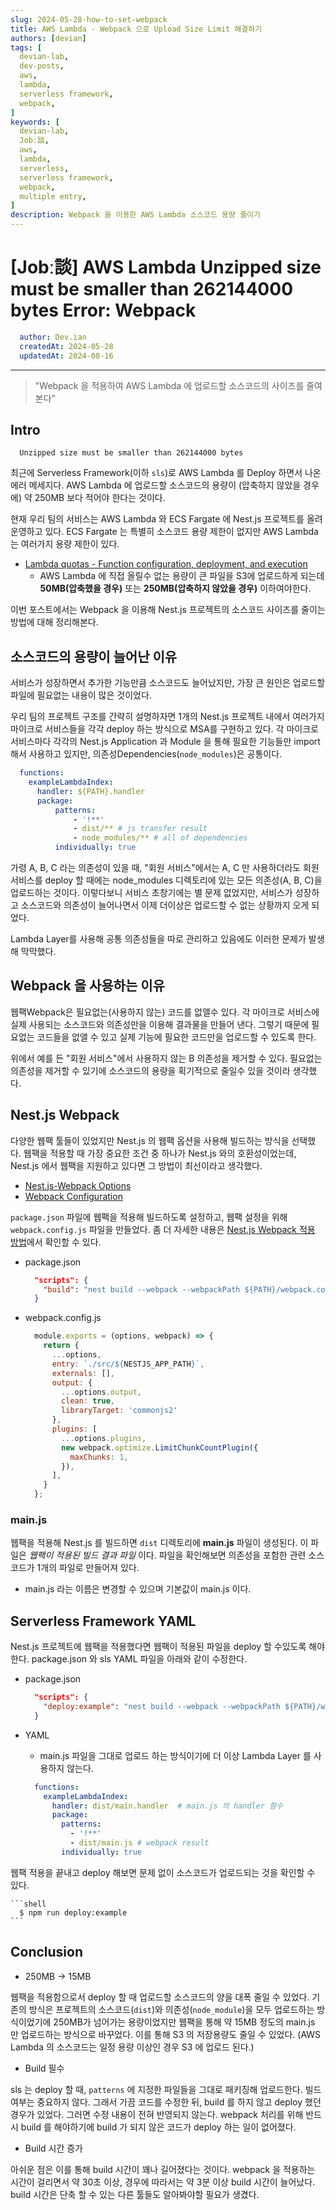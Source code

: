 ```yaml
---
slug: 2024-05-28-how-to-set-webpack
title: AWS Lambda - Webpack 으로 Upload Size Limit 해결하기
authors: [devian]
tags: [
  devian-lab, 
  dev-posts,
  aws,
  lambda,
  serverless framework,
  webpack,
]
keywords: [
  devian-lab,
  Jobː談,
  aws,
  lambda,
  serverless,
  serverless framework,
  webpack,
  multiple entry,
]
description: Webpack 을 이용한 AWS Lambda 소스코드 용량 줄이기
---
```


<!--title -->
# [Jobː談] AWS Lambda Unzipped size must be smaller than 262144000 bytes Error: Webpack
<!--//title -->

<!-- 
```json
{
  "author": "Dev.ian",
  "createdAt": "2024-05-28",
  "updatedAt": "2024-08-16"
}
``` 
-->

```yaml
  author: Dev.ian
  createdAt: 2024-05-28
  updatedAt: 2024-08-16
```

---

> "Webpack 을 적용하여 AWS Lambda 에 업로드할 소스코드의 사이즈를 줄여본다"

<!-- truncate -->

## Intro

  ```shell
    Unzipped size must be smaller than 262144000 bytes
  ```

  최근에 Serverless Framework(이하 `sls`)로 AWS Lambda 를 Deploy 하면서 나온 에러 메세지다. AWS Lambda 에 업로드할 소스코드의 용량이 (압축하지 않았을 경우에) 약 250MB 보다 적어야 한다는 것이다.

  현재 우리 팀의 서비스는 AWS Lambda 와 ECS Fargate 에 Nest.js 프로젝트를 올려 운영하고 있다. ECS Fargate 는 특별히 소스코드 용량 제한이 없지만 AWS Lambda 는 여러가지 용량 제한이 있다. 

  - [Lambda quotas - Function configuration, deployment, and execution](https://docs.aws.amazon.com/lambda/latest/dg/gettingstarted-limits.html#function-configuration-deployment-and-execution)
    + AWS Lambda 에 직접 올릴수 없는 용량이 큰 파일을 S3에 업로드하게 되는데 **50MB(압축했을 경우)** 또는 **250MB(압축하지 않았을 경우)** 이하여야한다. 

  이번 포스트에서는 Webpack 을 이용해 Nest.js 프로젝트의 소스코드 사이즈를 줄이는 방법에 대해 정리해본다.



## 소스코드의 용량이 늘어난 이유

  서비스가 성장하면서 추가한 기능만큼 소스코드도 늘어났지만, 가장 큰 원인은 업로드할 파일에 필요없는 내용이 많은 것이었다. 

  우리 팀의 프로젝트 구조를 간략히 설명하자면 1개의 Nest.js 프로젝트 내에서 여러가지 마이크로 서비스들을 각각 deploy 하는 방식으로 MSA를 구현하고 있다. 각 마이크로 서비스마다 각각의 Nest.js Application 과 Module 을 통해 필요한 기능들만 import 해서 사용하고 있지만, 의존성Dependencies(`node_modules`)은 공통이다. 

  ```yaml
    functions: 
      exampleLambdaIndex:
        handler: ${PATH}.handler
        package:
            patterns: 
                - '!**'
                - dist/** # js transfer result
                - node_modules/** # all of dependencies
            individually: true
  ```

  가령 A, B, C 라는 의존성이 있을 때, "회원 서비스"에서는 A, C 만 사용하더라도 회원 서비스를 deploy 할 때에는 node_modules 디렉토리에 있는 모든 의존성(A, B, C)을 업로드하는 것이다. 이렇다보니 서비스 초창기에는 별 문제 없었지만, 서비스가 성장하고 소스코드와 의존성이 늘어나면서 이제 더이상은 업로드할 수 없는 상황까지 오게 되었다.

  Lambda Layer를 사용해 공통 의존성들을 따로 관리하고 있음에도 이러한 문제가 발생해 막막했다.



## Webpack 을 사용하는 이유

  웹팩Webpack은 필요없는(사용하지 않는) 코드를 없앨수 있다. 각 마이크로 서비스에 실제 사용되는 소스코드와 의존성만을 이용해 결과물을 만들어 낸다. 그렇기 때문에 필요없는 코드들을 없앨 수 있고 실제 기능에 필요한 코드만을 업로드할 수 있도록 한다.

  위에서 예를 든 "회원 서비스"에서 사용하지 않는 B 의존성을 제거할 수 있다. 필요없는 의존성을 제거할 수 있기에 소스코드의 용량을 획기적으로 줄일수 있을 것이라 생각했다.



## Nest.js Webpack

  다양한 웹팩 툴들이 있었지만 Nest.js 의 웹팩 옵션을 사용해 빌드하는 방식을 선택했다. 웹팩을 적용할 때 가장 중요한 조건 중 하나가 Nest.js 와의 호환성이었는데, Nest.js 에서 웹팩을 지원하고 있다면 그 방법이 최선이라고 생각했다.  

  - [Nest.js-Webpack Options](https://docs.nestjs.com/cli/monorepo#webpack-options)
  - [Webpack Configuration](https://webpack.js.org/configuration/)

  `package.json` 파일에 웹팩을 적용해 빌드하도록 설정하고, 웹팩 설정을 위해 `webpack.config.js` 파일을 만들었다. 좀 더 자세한 내용은 [Nest.js Webpack 적용 방법](../../../docs/aws/serverless-framework/how-to-set-webpack-multiple-entry)에서 확인할 수 있다.

  - package.json

    ```json
      "scripts": {
        "build": "nest build --webpack --webpackPath ${PATH}/webpack.config.js"
      }
    ```

  - webpack.config.js

    ```javascript
      module.exports = (options, webpack) => {
        return {
          ...options,
          entry: `./src/${NESTJS_APP_PATH}`,
          externals: [],
          output: {
            ...options.output,
            clean: true,
            libraryTarget: 'commonjs2'
          },
          plugins: [
            ...options.plugins,
            new webpack.optimize.LimitChunkCountPlugin({
              maxChunks: 1,
            }),
          ],
        }
      };
    ```

### main.js

  웹팩을 적용해 Nest.js 를 빌드하면 `dist` 디렉토리에 **main.js** 파일이 생성된다. 이 파일은 _웹팩이 적용된 빌드 결과 파일_ 이다. 파일을 확인해보면 의존성을 포함한 관련 소스코드가 1개의 파일로 만들어져 있다. 

  - main.js 라는 이름은 변경할 수 있으며 기본값이 main.js 이다.


## Serverless Framework YAML

  Nest.js 프로젝트에 웹팩을 적용했다면 웹팩이 적용된 파일을 deploy 할 수있도록 해야한다. package.json 와 sls YAML 파일을 아래와 같이 수정한다.

  - package.json

    ```json
      "scripts": {
        "deploy:example": "nest build --webpack --webpackPath ${PATH}/webpack.config.js && sls deploy -c ./${YAML_PATH}/serverless.yaml"
      }
    ```

  - YAML
    + main.js 파일을 그대로 업로드 하는 방식이기에 더 이상 Lambda Layer 를 사용하지 않는다.

    ```yaml
      functions: 
        exampleLambdaIndex:
          handler: dist/main.handler  # main.js 의 handler 함수
          package:
            patterns: 
              - '!**'
              - dist/main.js # webpack result
            individually: true
    ```


  웹팩 적용을 끝내고 deploy 해보면 문제 없이 소스코드가 업로드되는 것을 확인할 수 있다.
  
    ```shell
      $ npm run deploy:example
    ```



## Conclusion

  - 250MB -> 15MB

  웹팩을 적용함으로서 deploy 할 때 업로드할 소스코드의 양을 대폭 줄일 수 있었다. 기존의 방식은 프로젝트의 소스코드(`dist`)와 의존성(`node_module`)을 모두 업로드하는 방식이었기에 250MB가 넘어가는 용량이었지만 웹팩을 통해 약 15MB 정도의 main.js 만 업로드하는 방식으로 바꾸었다. 이를 통해 S3 의 저장용량도 줄일 수 있었다. (AWS Lambda 의 소스코드는 일정 용량 이상인 경우 S3 에 업로드 된다.)

  - Build 필수

  sls 는 deploy 할 때, `patterns` 에 지정한 파일들을 그대로 패키징해 업로드한다. 빌드여부는 중요하지 않다. 그래서 가끔 코드를 수정한 뒤, build 를 하지 않고 deploy 했던 경우가 있었다. 그러면 수정 내용이 전혀 반영되지 않는다. webpack 처리를 위해 반드시 build 를 해야하기에 build 가 되지 않은 코드가 deploy 하는 일이 없어졌다.
 
  - Build 시간 증가

  아쉬운 점은 이를 통해 build 시간이 꽤나 길어졌다는 것이다. webpack 을 적용하는 시간이 걸리면서 약 30초 이상, 경우에 따라서는 약 3분 이상 build 시간이 늘어났다. build 시간은 단축 할 수 있는 다른 툴들도 알아봐야할 필요가 생겼다. 